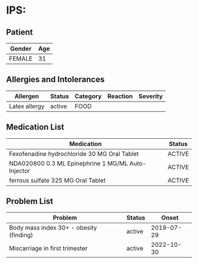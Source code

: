 # IPS:

## Patient

|Gender|Age|
|---|---|
|FEMALE|31|

## Allergies and Intolerances

|Allergen|Status|Category|Reaction|Severity|
|---|---|---|---|---|
|Latex allergy|active|FOOD|||

## Medication List

|Medication|Status|
|---|---|
|Fexofenadine hydrochloride 30 MG Oral Tablet|ACTIVE|
|NDA020800 0.3 ML Epinephrine 1 MG/ML Auto-Injector|ACTIVE|
|ferrous sulfate 325 MG Oral Tablet|ACTIVE|

## Problem List

|Problem|Status|Onset|
|---|---|---|
|Body mass index 30+ - obesity (finding)|active|2019-07-29|
|Miscarriage in first trimester|active|2022-10-30|
